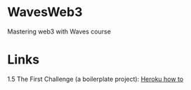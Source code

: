 # WavesWeb3
Mastering web3 with Waves course

# Links
1.5 The First Challenge (a boilerplate project): [Heroku how to](https://habr.com/ru/post/352830/) 